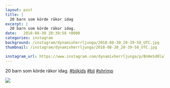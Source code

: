 ```yaml
---
layout: post
title: |
  20 barn som körde räkor idag
excerpt: |
  20 barn som körde räkor idag.   
date:   2018-08-30 20:39:58 +0000
categories: instagram
background: /instagram/dynamixherrljunga/2018-08-30_20-39-58_UTC.jpg
thumbnail: /instagram/dynamixherrljunga/2018-08-30_20-39-58_UTC.jpg

instagram_url: https://www.instagram.com/dynamixherrljunga/p/BnHeSd0lal0
---
```

20 barn som körde räkor idag. [#bjjkids](https://www.instagram.com/explore/tags/bjjkids/) [#bjj](https://www.instagram.com/explore/tags/bjj/) [#shrimp](https://www.instagram.com/explore/tags/shrimp/)



<img src='{{ site.baseurl }}/instagram/dynamixherrljunga/2018-08-30_20-39-58_UTC.jpg' class='img-fluid' />
